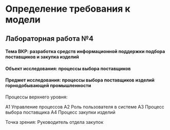 # Определение требования к модели
## Лабораторная работа №4

#### Тема ВКР: разработка средств информационной поддержки подбора поставщиков и закупка изделий  

#### Объект исследования: процессы выбора поставщиков

#### Предмет исследования: процессы выбора поставщиков изделий горнодобывающей промышленности

Процессы верхнего уровня: 

А1 Управление процессов 
А2 Роль пользователя в системе
А3 Процесс выбора поставщика 
А4 Процесс закупки изделий 

Точка зрения: Руководитель отдела закупок 
